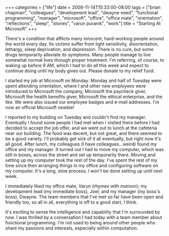 +++
categories = ["life"]
date = 2008-11-14T15:33:00-08:00
tags = ["brian chapman", "colleagues", "development lead", "dwayne need", "functional programming", "manager", "microsoft", "office", "office mate", "orientation", "reflections", "sleep", "stories", "varun puranik", "work"]
title = "Starting At Microsoft"
+++

There's a condition that afflicts many innocent, hard-working people around the world every day. Its victims suffer from light sensitivity, disorientation, lethargy, sleep deprivation, and depression. There is no cure, but some drugs temporarily alleviate its symptoms. Many people manage to live somewhat normal lives through proper treatment. I'm referring, of course, to waking up before 9 AM, which I had to do all this week and expect to continue doing until my body gives out. Please donate to my relief fund.

I started my job at Microsoft on Monday. Monday and half of Tuesday were spent attending orientation, where I and other new employees were introduced to Microsoft the company, Microsoft the paycheck giver, Microsoft the health benefits giver, Microsoft the ethical enterprise, and the like. We were also issued our employee badges and e-mail addresses. I'm now an official Microsoft newbie!

I reported to my building on Tuesday and couldn't find my manager. Eventually I found some people I had met when I visited there before I had decided to accept the job offer, and we went out to lunch at the cafeteria near our building. The food was decent, but not great, and there seemed to be a good variety. I'll probably get sick of it all eventually, but right now it's all good. After lunch, my colleagues (I have colleagues...weird) found my office and my manager. It turned out I had to move my computer, which was still in boxes, across the street and set up temporarily there. Moving and setting up my computer took the rest of the day. I've spent the rest of my time since then arranging things in my office and configuring software on my computer. It's a long, slow process; I won't be done setting up until next week.

I immediately liked my office mate, Varun (rhymes with *maroon*); my development lead (my immediate boss), Joel; and my manager (my boss's boss), Dwayne. The team members that I've met so far have been open and friendly too, so all in all, everything is off to a good start, I think.

It's exciting to sense the intelligence and capability that I'm surrounded by now. I was thrilled by a conversation I had today with a team member about functional programming. I'm not used to being around other people who share my passions and interests, especially within computation.
